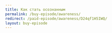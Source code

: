 ```yaml
---
title: Как стать осознанным
permalink: /buy-episode/awareness/
redirect: /paid-episode/awareness/D24qf1H5IWQ/
layout: buy-episode
---
```

